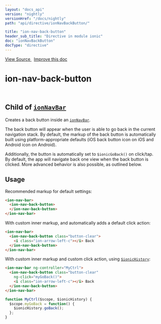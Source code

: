 ```yaml
---
layout: "docs_api"
version: "nightly"
versionHref: "/docs/nightly"
path: "api/directive/ionNavBackButton/"

title: "ion-nav-back-button"
header_sub_title: "Directive in module ionic"
doc: "ionNavBackButton"
docType: "directive"
---
```


<div class="improve-docs">
<a href='http://github.com/driftyco/ionic/tree/1.x/js/angular/directive/navBackButton.js#L1'>
View Source
</a>
&nbsp;
<a href='http://github.com/driftyco/ionic/edit/1.x/js/angular/directive/navBackButton.js#L1'>
Improve this doc
</a>
</div>




<h1 class="api-title">

ion-nav-back-button


<br />
<small>
Child of <a href="/docs/nightly/api/directive/ionNavBar/"><code>ionNavBar</code></a>
</small>


</h1>





Creates a back button inside an <a href="/docs/nightly/api/directive/ionNavBar/"><code>ionNavBar</code></a>.

The back button will appear when the user is able to go back in the current navigation stack. By
default, the markup of the back button is automatically built using platform-appropriate defaults
(iOS back button icon on iOS and Android icon on Android).

Additionally, the button is automatically set to `$ionicGoBack()` on click/tap. By default, the
app will navigate back one view when the back button is clicked.  More advanced behavior is also
possible, as outlined below.









<h2 id="usage">Usage</h2>

Recommended markup for default settings:

```html
<ion-nav-bar>
  <ion-nav-back-button>
  </ion-nav-back-button>
</ion-nav-bar>
```

With custom inner markup, and automatically adds a default click action:

```html
<ion-nav-bar>
  <ion-nav-back-button class="button-clear">
    <i class="ion-arrow-left-c"></i> Back
  </ion-nav-back-button>
</ion-nav-bar>
```

With custom inner markup and custom click action, using <a href="/docs/nightly/api/service/$ionicHistory/"><code>$ionicHistory</code></a>:

```html
<ion-nav-bar ng-controller="MyCtrl">
  <ion-nav-back-button class="button-clear"
    ng-click="myGoBack()">
    <i class="ion-arrow-left-c"></i> Back
  </ion-nav-back-button>
</ion-nav-bar>
```
```js
function MyCtrl($scope, $ionicHistory) {
  $scope.myGoBack = function() {
    $ionicHistory.goBack();
  };
}
```









